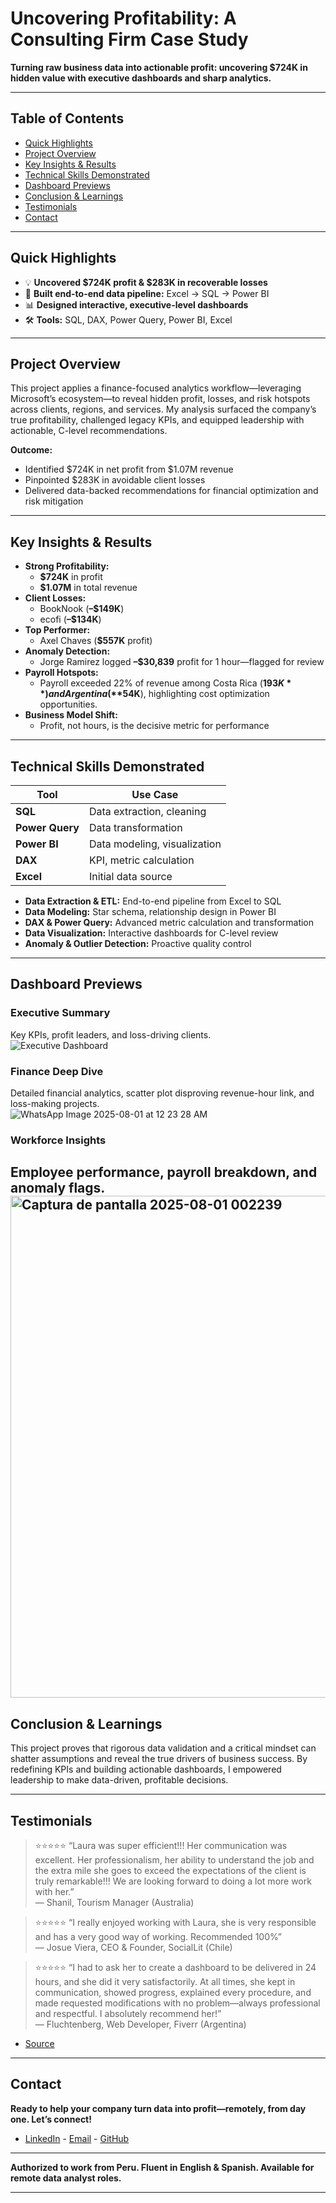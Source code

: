# Uncovering Profitability: A Consulting Firm Case Study

**Turning raw business data into actionable profit: uncovering $724K in hidden value with executive dashboards and sharp analytics.**

---

## Table of Contents

- [Quick Highlights](#quick-highlights)
- [Project Overview](#project-overview)
- [Key Insights & Results](#key-insights--results)
- [Technical Skills Demonstrated](#technical-skills-demonstrated)
- [Dashboard Previews](#dashboard-previews)
- [Conclusion & Learnings](#conclusion--learnings)
- [Testimonials](#testimonials)
- [Contact](#contact)

---

## Quick Highlights

- 💡 **Uncovered $724K profit & $283K in recoverable losses**
- 🔗 **Built end-to-end data pipeline:** Excel → SQL → Power BI
- 📊 **Designed interactive, executive-level dashboards**
- 🛠️ **Tools:** SQL, DAX, Power Query, Power BI, Excel
---

## Project Overview

This project applies a finance-focused analytics workflow—leveraging Microsoft’s ecosystem—to reveal hidden profit, losses, and risk hotspots across clients, regions, and services. My analysis surfaced the company’s true profitability, challenged legacy KPIs, and equipped leadership with actionable, C-level recommendations. 

**Outcome:**
- Identified $724K in net profit from $1.07M revenue
- Pinpointed $283K in avoidable client losses
- Delivered data-backed recommendations for financial optimization and risk mitigation

---

## Key Insights & Results

- **Strong Profitability:**  
  - **$724K** in profit  
  - **$1.07M** in total revenue
- **Client Losses:**  
  - BookNook (**–$149K**)  
  - ecofi (**–$134K**)
- **Top Performer:**  
  - Axel Chaves (**$557K** profit)
- **Anomaly Detection:**  
  - Jorge Ramirez logged **–$30,839** profit for 1 hour—flagged for review
- **Payroll Hotspots:**  
  - Payroll exceeded 22% of revenue among Costa Rica (**$193K**) and Argentina (**$54K**), highlighting cost optimization opportunities.
- **Business Model Shift:**  
  - Profit, not hours, is the decisive metric for performance

---

## Technical Skills Demonstrated

| Tool         | Use Case                       |
|--------------|-------------------------------|
| **SQL**      | Data extraction, cleaning      |
| **Power Query** | Data transformation        |
| **Power BI** | Data modeling, visualization   |
| **DAX**      | KPI, metric calculation        |
| **Excel**    | Initial data source            |

- **Data Extraction & ETL:** End-to-end pipeline from Excel to SQL
- **Data Modeling:** Star schema, relationship design in Power BI
- **DAX & Power Query:** Advanced metric calculation and transformation
- **Data Visualization:** Interactive dashboards for C-level review
- **Anomaly & Outlier Detection:** Proactive quality control

---

## Dashboard Previews

### Executive Summary  
Key KPIs, profit leaders, and loss-driving clients.  
![Executive Dashboard](https://github.com/user-attachments/assets/495b501a-cfba-4233-aa02-bae172928999)

### Finance Deep Dive  
Detailed financial analytics, scatter plot disproving revenue-hour link, and loss-making projects.  
![WhatsApp Image 2025-08-01 at 12 23 28 AM](https://github.com/user-attachments/assets/07d3b343-8255-4c74-a925-7fba0366d562)

### Workforce Insights  
Employee performance, payroll breakdown, and anomaly flags.
<img width="1429" height="803" alt="Captura de pantalla 2025-08-01 002239" src="https://github.com/user-attachments/assets/ec57aff1-bd85-45d8-b6eb-caeaf53af64a" />
---

## Conclusion & Learnings

This project proves that rigorous data validation and a critical mindset can shatter assumptions and reveal the true drivers of business success. By redefining KPIs and building actionable dashboards, I empowered leadership to make data-driven, profitable decisions.

---
## Testimonials

> ⭐⭐⭐⭐⭐ “Laura was super efficient!!! Her communication was excellent. Her professionalism, her ability to understand the job and the extra mile she goes to exceed the expectations of the client is truly remarkable!!! We are looking forward to doing a lot more work with her.”  
> — Shanil, Tourism Manager (Australia)

> ⭐⭐⭐⭐⭐ “I really enjoyed working with Laura, she is very responsible and has a very good way of working. Recommended 100%”  
> — Josue Viera, CEO & Founder, SocialLit (Chile)

> ⭐⭐⭐⭐⭐ “I had to ask her to create a dashboard to be delivered in 24 hours, and she did it very satisfactorily. At all times, she kept in communication, showed progress, explained every procedure, and made requested modifications with no problem—always professional and respectful. I absolutely recommend her!”  
> — Fluchtenberg, Web Developer, Fiverr (Argentina)
- [Source](https://es.fiverr.com/laura155555?public_mode=true)
---

## Contact

**Ready to help your company turn data into profit—remotely, from day one. Let’s connect!**  
- [LinkedIn](https://www.linkedin.com/in/laura-m-3a878b212/)  - [Email](mailto:lauminagui@gmail.com)  - [GitHub](https://github.com/lauraminayaa)
---

**Authorized to work from Peru. Fluent in English & Spanish. Available for remote data analyst roles.**

---
